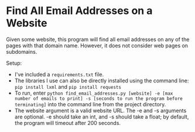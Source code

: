 # Find All Email Addresses on a Website

Given some website, this program will find all email addresses on any of the pages with that domain name. However, it does not consider web pages on subdomains. 

Setup: 
 * I've included a `requirements.txt` file. 
 * The libraries I use can also be directly installed using the command line: `pip install lxml` and `pip install requests` 
 * To run, enter `python find_email_addresses.py [website] -e [max number of emails to print] -s [seconds to run the program before terminating]` into the command line from the project directory.
 * The website argument is a valid website URL. The -e and -s arguments are optional. -e should take an int, and -s should take a float; by default, the program will timeout after 200 seconds.
